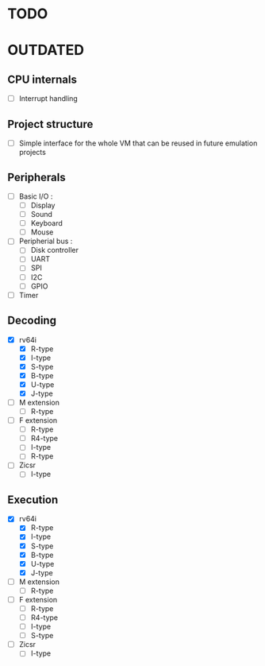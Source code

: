 # TODO

# **OUTDATED**

## CPU internals
- [ ] Interrupt handling

## Project structure
- [ ] Simple interface for the whole VM that can be reused in future emulation projects

## Peripherals
- [ ] Basic I/O :
  - [ ] Display
  - [ ] Sound
  - [ ] Keyboard
  - [ ] Mouse
- [ ] Peripherial bus :
  - [ ] Disk controller
  - [ ] UART
  - [ ] SPI
  - [ ] I2C
  - [ ] GPIO
- [ ] Timer

## Decoding

- [x] rv64i
  - [x] R-type
  - [x] I-type
  - [x] S-type
  - [x] B-type
  - [x] U-type
  - [x] J-type
- [ ] M extension
  - [ ] R-type
- [ ] F extension
  - [ ] R-type
  - [ ] R4-type
  - [ ] I-type
  - [ ] R-type
- [ ] Zicsr
  - [ ] I-type

## Execution

- [x] rv64i
  - [x] R-type
  - [x] I-type
  - [x] S-type
  - [x] B-type
  - [x] U-type
  - [x] J-type
- [ ] M extension
  - [ ] R-type
- [ ] F extension
  - [ ] R-type
  - [ ] R4-type
  - [ ] I-type
  - [ ] S-type
- [ ] Zicsr
  - [ ] I-type
